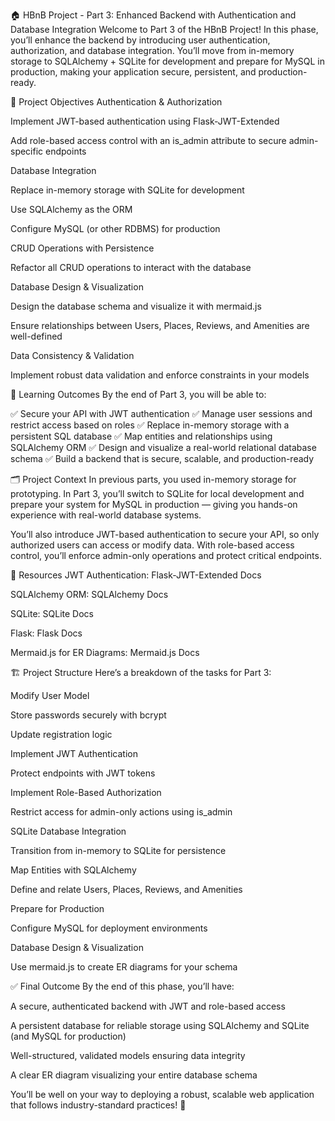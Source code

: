 🏠 HBnB Project - Part 3: Enhanced Backend with Authentication and Database Integration
Welcome to Part 3 of the HBnB Project!
In this phase, you’ll enhance the backend by introducing user authentication, authorization, and database integration. You’ll move from in-memory storage to SQLAlchemy + SQLite for development and prepare for MySQL in production, making your application secure, persistent, and production-ready.

📌 Project Objectives
Authentication & Authorization

Implement JWT-based authentication using Flask-JWT-Extended

Add role-based access control with an is_admin attribute to secure admin-specific endpoints

Database Integration

Replace in-memory storage with SQLite for development

Use SQLAlchemy as the ORM

Configure MySQL (or other RDBMS) for production

CRUD Operations with Persistence

Refactor all CRUD operations to interact with the database

Database Design & Visualization

Design the database schema and visualize it with mermaid.js

Ensure relationships between Users, Places, Reviews, and Amenities are well-defined

Data Consistency & Validation

Implement robust data validation and enforce constraints in your models

🎯 Learning Outcomes
By the end of Part 3, you will be able to:

✅ Secure your API with JWT authentication
✅ Manage user sessions and restrict access based on roles
✅ Replace in-memory storage with a persistent SQL database
✅ Map entities and relationships using SQLAlchemy ORM
✅ Design and visualize a real-world relational database schema
✅ Build a backend that is secure, scalable, and production-ready

🗂️ Project Context
In previous parts, you used in-memory storage for prototyping. In Part 3, you’ll switch to SQLite for local development and prepare your system for MySQL in production — giving you hands-on experience with real-world database systems.

You’ll also introduce JWT-based authentication to secure your API, so only authorized users can access or modify data. With role-based access control, you’ll enforce admin-only operations and protect critical endpoints.

🔗 Resources
JWT Authentication: Flask-JWT-Extended Docs

SQLAlchemy ORM: SQLAlchemy Docs

SQLite: SQLite Docs

Flask: Flask Docs

Mermaid.js for ER Diagrams: Mermaid.js Docs

🏗️ Project Structure
Here’s a breakdown of the tasks for Part 3:

Modify User Model

Store passwords securely with bcrypt

Update registration logic

Implement JWT Authentication

Protect endpoints with JWT tokens

Implement Role-Based Authorization

Restrict access for admin-only actions using is_admin

SQLite Database Integration

Transition from in-memory to SQLite for persistence

Map Entities with SQLAlchemy

Define and relate Users, Places, Reviews, and Amenities

Prepare for Production

Configure MySQL for deployment environments

Database Design & Visualization

Use mermaid.js to create ER diagrams for your schema

✅ Final Outcome
By the end of this phase, you’ll have:

A secure, authenticated backend with JWT and role-based access

A persistent database for reliable storage using SQLAlchemy and SQLite (and MySQL for production)

Well-structured, validated models ensuring data integrity

A clear ER diagram visualizing your entire database schema

You’ll be well on your way to deploying a robust, scalable web application that follows industry-standard practices! 🚀